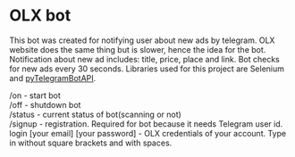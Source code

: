 # OLX bot
This bot was created for notifying user about new ads by telegram. OLX website does the same thing but is slower, hence the idea for the bot. Notification about new ad includes: title, price, place and link. Bot checks for new ads every 30 seconds. Libraries used for this project are Selenium and [pyTelegramBotAPI](https://github.com/eternnoir/pyTelegramBotAPI).

/on - start bot  
/off - shutdown bot  
/status - current status of bot(scanning or not)  
/signup - registration. Required for bot because it needs Telegram user id.  
login [your email] [your password] - OLX credentials of your account. Type in without square brackets and with spaces.
